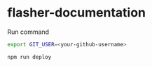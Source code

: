 # flasher-documentation

Run command
```bash
export GIT_USER=<your-github-username>
```

```bash
npm run deploy
```
